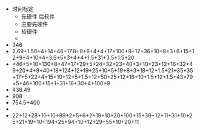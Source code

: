 - 时间标定
	- 先硬件 后软件
	- 主要先硬件
	- 软硬件
	-
- 346
- 2.69+1.50+4+14+46+17.8+9+6+4+4+17+100+9+12+36+10+8+3+6+15+12+9+4+10+4+3.5+5+3+4+4+1.5+31+3.5+1.5+20
- +46+5+10+130+8+47+17+29+5+24+32+23+40+3+10+23+12+16+32+49+20+4+9+40+18+124+12+19+25+10+5+19+8+3+18+12+1.5+21+35+35+17+5+22+4+15+10+12+5+1.5+12+50+25+12+16+10+1.5+12+1.5+43+79+5+46+100+15+1+31+16+30+4+100+9
- 438.49
- 908
- 754.5+400
-
- 22+12+28+10+10+89+2+5+6+2+19+10+20+100+15+39+12+11+31+10+25+21+19+10+194+25+94+10+12+29+55+10+20+11